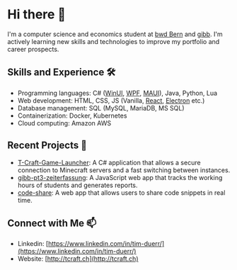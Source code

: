 # Hi there 👋

I'm a computer science and economics student at [bwd Bern](https://bwdbern.ch/) and [gibb](https://gibb.ch/). I'm actively learning new skills and technologies to improve my portfolio and career prospects.

## Skills and Experience 🛠️
- Programming languages: C# ([WinUI](https://learn.microsoft.com/en-us/windows/apps/winui/), [WPF](https://learn.microsoft.com/en-us/dotnet/desktop/wpf/), [MAUI](https://learn.microsoft.com/en-us/dotnet/maui/)), Java, Python, Lua
- Web development: HTML, CSS, JS (Vanilla, [React](https://react.dev/), [Electron](https://www.electronjs.org/) etc.)
- Database management: SQL (MySQL, MariaDB, MS SQL)
- Containerization: Docker, Kubernetes
- Cloud computing: Amazon AWS

## Recent Projects 🚀
- [T-Craft-Game-Launcher](https://github.com/TD99/T-Craft-Game-Launcher): A C# application that allows a secure connection to Minecraft servers and a fast switching between instances.
- [gibb-pt3-zeiterfassung](https://github.com/TD99/gibb-pt3-zeiterfassung): A JavaScript web app that tracks the working hours of students and generates reports.
- [code-share](https://github.com/TD99/code-share): A web app that allows users to share code snippets in real time.

## Connect with Me 📫
- Linkedin: [https://www.linkedin.com/in/tim-duerr/](https://www.linkedin.com/in/tim-duerr/)
- Website: [http://tcraft.ch](http://tcraft.ch)
